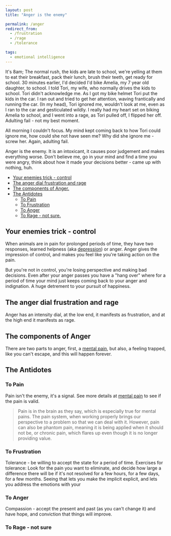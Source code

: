 ```yaml
---
layout: post
title: "Anger is the enemy"

permalink: /anger
redirect_from:
  - /frustration
  - /rage
  - /tolerance

tags:
  - emotional intelligence
---
```


It's 8am; The normal rush, the kids are late to school, we're yelling at them to eat their breakfast, pack their lunch, brush their teeth, get ready for school. 30 minutes earlier, I'd decided I'd bike Amelia, my 7 year old daughter, to school. I told Tori, my wife, who normally drives the kids to school. Tori didn't acknowledge me. As I got my bike helmet Tori put the kids in the car. I ran out and tried to get her attention, waving frantically and running the car. (In my head), Tori ignored me, wouldn't look at me, even as I ran to the car and gesticulated wildly. I really had my heart set on biking Amelia to school, and I went into a rage, as Tori pulled off, I flipped her off. Adulting fail - not my best moment.

All morning I couldn't focus. My mind kept coming back to how Tori could ignore me, how could she not have seen me? Why did she ignore me - screw her. Again, adulting fail.

Anger is the enemy. It is an intoxicant, it causes poor judgement and makes everything worse. Don't believe me, go in your mind and find a time you were angry, think about how it made your decisions better - came up with nothing, huh.

<!-- prettier-ignore-start -->


<!-- vim-markdown-toc GFM -->

- [Your enemies trick - control](#your-enemies-trick---control)
- [The anger dial frustration and rage](#the-anger-dial-frustration-and-rage)
- [The components of Anger.](#the-components-of-anger)
- [The Antidotes](#the-antidotes)
    - [To Pain](#to-pain)
    - [To Frustration](#to-frustration)
    - [To Anger](#to-anger)
    - [To Rage - not sure.](#to-rage---not-sure)

<!-- vim-markdown-toc -->
<!-- prettier-ignore-end -->

## Your enemies trick - control

When animals are in pain for prolonged periods of time, they have two responses, learned helpness (aka [depression](/depression)) or anger. Anger gives the impression of control, and makes you feel like you're taking action on the pain.

But you're not in control, you're losing perspective and making bad decisions. Even after your anger passes you have a "hang over" where for a period of time your mind just keeps coming back to your anger and indignation. A huge detrement to your pursuit of happiness.

## The anger dial frustration and rage

Anger has an intensity dial, at the low end, it manifests as frustration, and at the high end it manifests as rage.

## The components of Anger

There are two parts to anger, first, a [mental pain](/mental-pain), but also, a feeling trapped, like you can't escape, and this will happen forever.

## The Antidotes

### To Pain

Pain isn't the enemy, it's a signal. See more details at [mental pain](/mental-pain) to see if the pain is valid.

> Pain is in the brain as they say, which is especially true for mental pains. The pain system, when working properly brings our perspective to a problem so that we can deal with it. However, pain can also be phantom pain, meaning it is being applied when it should not be, or chronic pain, which flares up even though it is no longer providing value.

### To Frustration

Tolerance - be willing to accept the state for a period of time. Exercises for tolerance: Look for the pain you want to eliminate, and decide how large a difference there will be if it's not resolved for a few hours, for a few days, for a few months. Seeing that lets you make the implicit explicit, and lets you address the emotions with your

### To Anger

Compassion - accept the present and past (as you can't change it) and have hope, and conviction that things will improve.

### To Rage - not sure
